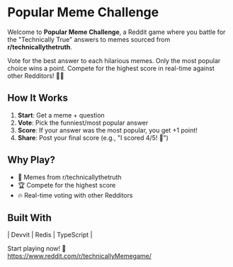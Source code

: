 # Popular Meme Challenge

Welcome to **Popular Meme Challenge**, a Reddit game where you battle for the "Technically True" answers to memes sourced from **r/technicallythetruth**.

Vote for the best answer to each hilarious memes. Only the most popular choice wins a point. Compete for the highest score in real-time against other Redditors! 💪🏻

## How It Works

1. **Start**: Get a meme + question
2. **Vote**: Pick the funniest/most popular answer
3. **Score**: If your answer was the most popular, you get +1 point!
4. **Share**: Post your final score (e.g., "I scored 4/5! 🎉")

## Why Play?

- 🤣 Memes from r/technicallythetruth
- 🏆 Compete for the highest score
- 🔥 Real-time voting with other Redditors

## Built With

| Devvit | Redis | TypeScript |

Start playing now! 🚀  
https://www.reddit.com/r/technicallyMemegame/
